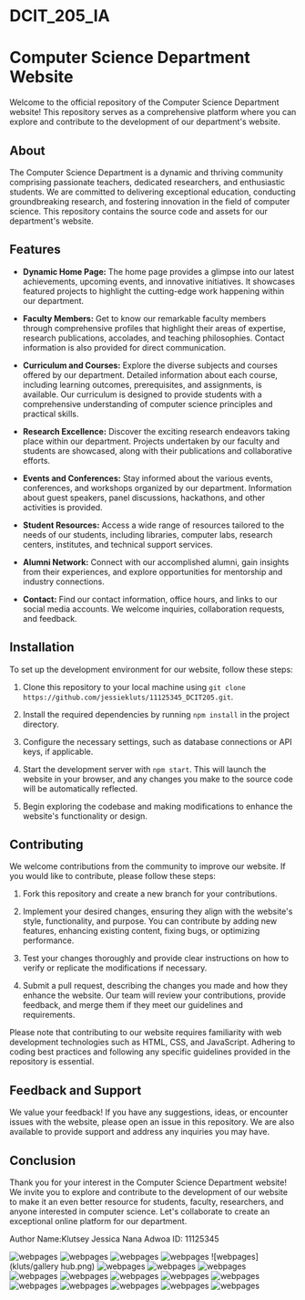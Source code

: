 # DCIT_205_IA
# Computer Science Department Website

Welcome to the official repository of the Computer Science Department website! This repository serves as a comprehensive platform where you can explore and contribute to the development of our department's website.

## About

The Computer Science Department is a dynamic and thriving community comprising passionate teachers, dedicated researchers, and enthusiastic students. We are committed to delivering exceptional education, conducting groundbreaking research, and fostering innovation in the field of computer science. This repository contains the source code and assets for our department's website.

## Features

- **Dynamic Home Page:** The home page provides a glimpse into our latest achievements, upcoming events, and innovative initiatives. It showcases featured projects to highlight the cutting-edge work happening within our department.

- **Faculty Members:** Get to know our remarkable faculty members through comprehensive profiles that highlight their areas of expertise, research publications, accolades, and teaching philosophies. Contact information is also provided for direct communication.

- **Curriculum and Courses:** Explore the diverse subjects and courses offered by our department. Detailed information about each course, including learning outcomes, prerequisites, and assignments, is available. Our curriculum is designed to provide students with a comprehensive understanding of computer science principles and practical skills.

- **Research Excellence:** Discover the exciting research endeavors taking place within our department. Projects undertaken by our faculty and students are showcased, along with their publications and collaborative efforts.

- **Events and Conferences:** Stay informed about the various events, conferences, and workshops organized by our department. Information about guest speakers, panel discussions, hackathons, and other activities is provided.

- **Student Resources:** Access a wide range of resources tailored to the needs of our students, including libraries, computer labs, research centers, institutes, and technical support services.

- **Alumni Network:** Connect with our accomplished alumni, gain insights from their experiences, and explore opportunities for mentorship and industry connections.

- **Contact:** Find our contact information, office hours, and links to our social media accounts. We welcome inquiries, collaboration requests, and feedback.

## Installation

To set up the development environment for our website, follow these steps:

1. Clone this repository to your local machine using `git clone https://github.com/jessiekluts/11125345_DCIT205.git`.

2. Install the required dependencies by running `npm install` in the project directory.

3. Configure the necessary settings, such as database connections or API keys, if applicable.

4. Start the development server with `npm start`. This will launch the website in your browser, and any changes you make to the source code will be automatically reflected.

5. Begin exploring the codebase and making modifications to enhance the website's functionality or design.

## Contributing

We welcome contributions from the community to improve our website. If you would like to contribute, please follow these steps:

1. Fork this repository and create a new branch for your contributions.

2. Implement your desired changes, ensuring they align with the website's style, functionality, and purpose. You can contribute by adding new features, enhancing existing content, fixing bugs, or optimizing performance.

3. Test your changes thoroughly and provide clear instructions on how to verify or replicate the modifications if necessary.

4. Submit a pull request, describing the changes you made and how they enhance the website. Our team will review your contributions, provide feedback, and merge them if they meet our guidelines and requirements.

Please note that contributing to our website requires familiarity with web development technologies such as HTML, CSS, and JavaScript. Adhering to coding best practices and following any specific guidelines provided in the repository is essential.

## Feedback and Support

We value your feedback! If you have any suggestions, ideas, or encounter issues with the website, please open an issue in this repository. We are also available to provide support and address any inquiries you may have.



## Conclusion

Thank you for your interest in the Computer Science Department website! We invite you to explore and contribute to the development of our website to make it an even better resource for students, faculty, researchers, and anyone interested in computer science. Let's collaborate to create an exceptional online platform for our department.

Author
Name:Klutsey Jessica Nana Adwoa
ID: 11125345

![webpages](kluts/home.png)
![webpages](kluts/home2.png)
![webpages](kluts/gallery.png)
![webpages](kluts/gallery2.png)
![webpages](kluts/gallery hub.png)
![webpages](kluts/footer.png)
![webpages](kluts/footer2.png)
![webpages](kluts/faculty2.png)
![webpages](kluts/faculty3.png)
![webpages](kluts/faculty4.png)
![webpages](kluts/events.png)
![webpages](kluts/events2.png)
![webpages](kluts/events3.png)
![webpages](kluts/contact.png)
![webpages](kluts/catalog2.png)
![webpages](kluts/catalog.png)
![webpages](kluts/about.png)
![webpages](kluts/about2.png)